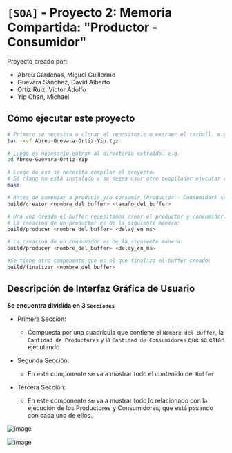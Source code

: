 # `[SOA]` - Proyecto 2: Memoria Compartida: "Productor - Consumidor"

Proyecto creado por:

- Abreu Cárdenas, Miguel Guillermo
- Guevara Sánchez, David Alberto
- Ortíz Ruiz, Victor Adolfo
- Yip Chen, Michael

## Cómo ejecutar este proyecto

```sh
# Primero se necesita o clonar el repositorio o extraer el tarball. e.g.
tar -xvf Abreu-Guevara-Ortiz-Yip.tgz

# Luego es necesario entrar al directorio extraído. e.g.
cd Abreu-Guevara-Ortiz-Yip

# Luego de eso se necesita compilar el proyecto.
# Si clang no está instalado o se desea usar otro compilador ejecutar como: make CC=gcc
make

# Antes de comenzar a producir y/o consumir (Productor - Consumidor) se necesita necesita crear el buffer donde se van a publicar los diferentes elementos del productor.
build/creator <nombre_del_buffer> <tamaño_del_buffer>

# Una vez creado el buffer necesitamos crear el productor y consumidor:
# La creación de un productor es de la siguiente manera:
build/producer <nombre_del_buffer> <delay_en_ms>

# La creación de un consumidor es de la siguiente manera:
build/producer <nombre_del_buffer> <delay_en_ms>

#Se tiene otro componente que es el que finaliza el buffer creado:
build/finalizer <nombre_del_buffer>
```

## Descripción de Interfaz Gráfica de Usuario

**Se encuentra dividida en 3 `Secciones`**

- Primera Sección:

  - Compuesta por una cuadrícula que contiene el `Nombre del Buffer`, la `Cantidad de Productores` y la `Cantidad de Consumidores` que se están ejecutando.

- Segunda Sección:

  - En este componente se va a mostrar todo el contenido del `Buffer`

- Tercera Sección:

  - En este componente se va a mostrar todo lo relacionado con la ejecución de los Productores y Consumidores, que está pasando con cada uno de ellos.

![image](https://user-images.githubusercontent.com/37723586/236951166-c94b290b-4d7c-408a-8cb3-f3c10ab36ec0.png)

![image](https://user-images.githubusercontent.com/37723586/236951239-d4f67b99-16ab-46b7-a9f2-94a422fa99eb.png)
